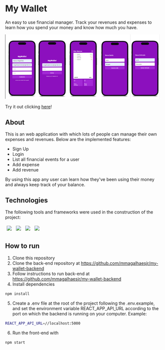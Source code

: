 # My Wallet

An easy to use financial manager. Track your revenues and expenses to learn how you spend your money and know how much you have.

<img src="src/assets/myWallet.png" />

Try it out clicking [here](https://my-wallet-frontend-rose.vercel.app/)!

## About

This is an web application with which lots of people can manage their own expenses and revenues. Below are the implemented features:

- Sign Up
- Login
- List all financial events for a user
- Add expense
- Add revenue

By using this app any user can learn how they've been using their money and always keep track of your balance.

## Technologies
The following tools and frameworks were used in the construction of the project:<br>
<p>
  <img style='margin: 5px;' src='https://img.shields.io/badge/styled-components%20-%2320232a.svg?&style=for-the-badge&color=b8679e&logo=styled-components&logoColor=%3a3a3a'>
  <img style='margin: 5px;' src='https://img.shields.io/badge/axios%20-%2320232a.svg?&style=for-the-badge&color=informational'>
  <img style='margin: 5px;' src="https://img.shields.io/badge/react-app%20-%2320232a.svg?&style=for-the-badge&color=60ddf9&logo=react&logoColor=%2361DAFB"/>
  <img style='margin: 5px;' src="https://img.shields.io/badge/react_route%20-%2320232a.svg?&style=for-the-badge&logo=react&logoColor=%2361DAFB"/>
</p>

## How to run

1. Clone this repository
2. Clone the back-end repository at https://github.com/mmagalhaesjr/my-wallet-backend
3. Follow instructions to run back-end at https://github.com/mmagalhaesjr/my-wallet-backend
4. Install dependencies
```bash
npm install
```
5. Create a .env file at the root of the project following the .env.example, and set the environment variable REACT_APP_API_URL according to the port on which the backend is running on your computer. Example:
```bash
REACT_APP_API_URL=//localhost:5000
```
6. Run the front-end with
```bash
npm start
```
